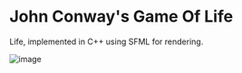 # John Conway's Game Of Life

Life, implemented in C++ using SFML for rendering.

![image](https://github.com/maxgoren/ConwaysLife/assets/65133477/d5cb64b6-0ff9-42b8-ace7-e9c0f784660e)
